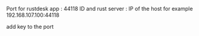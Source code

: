 Port for rustdesk app : 44118
ID and rust server : IP of the host for example 192.168.107.100:44118

add key to the port